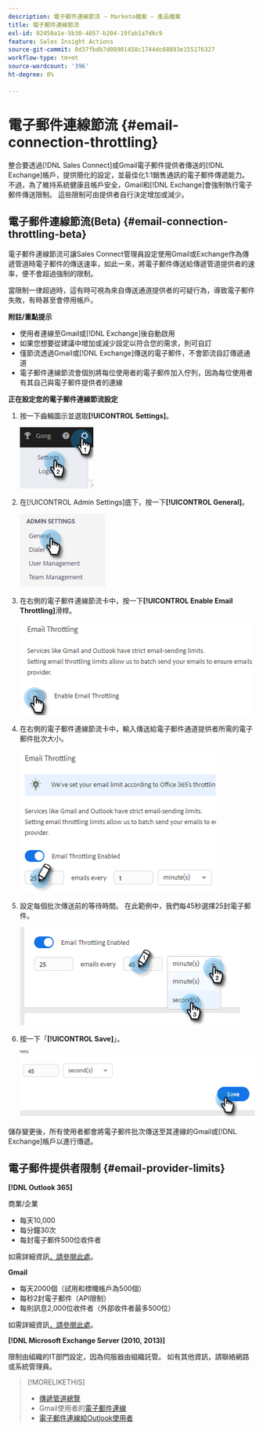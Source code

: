 ```yaml
---
description: 電子郵件連線節流 — Marketo檔案 — 產品檔案
title: 電子郵件連線節流
exl-id: 02450a1e-5b30-4057-b204-19fab1a7d6c9
feature: Sales Insight Actions
source-git-commit: 0d37fbdb7d08901458c1744dc68893e155176327
workflow-type: tm+mt
source-wordcount: '396'
ht-degree: 0%

---
```


# 電子郵件連線節流 {#email-connection-throttling}

整合要透過[!DNL Sales Connect]或Gmail電子郵件提供者傳送的[!DNL Exchange]帳戶，提供簡化的設定，並最佳化1:1銷售通訊的電子郵件傳遞能力。 不過，為了維持系統健康且帳戶安全，Gmail和[!DNL Exchange]會強制執行電子郵件傳送限制。 這些限制可由提供者自行決定增加或減少。

## 電子郵件連線節流(Beta) {#email-connection-throttling-beta}

電子郵件連線節流可讓Sales Connect管理員設定使用Gmail或Exchange作為傳遞管道時電子郵件的傳送速率，如此一來，將電子郵件傳送給傳遞管道提供者的速率，便不會超過強制的限制。

當限制一律超過時，這有時可視為來自傳送通道提供者的可疑行為，導致電子郵件失敗，有時甚至會停用帳戶。

**附註/重點提示**

* 使用者連線至Gmail或[!DNL Exchange]後自動啟用
* 如果您想要從建議中增加或減少設定以符合您的需求，則可自訂
* 僅節流透過Gmail或[!DNL Exchange]傳送的電子郵件，不會節流自訂傳遞通道
* 電子郵件連線節流會個別將每位使用者的電子郵件加入佇列，因為每位使用者有其自己與電子郵件提供者的連線

**正在設定您的電子郵件連線節流設定**

1. 按一下齒輪圖示並選取&#x200B;**[!UICONTROL Settings]**。

   ![](assets/email-connection-throttling-1.png)

1. 在[!UICONTROL Admin Settings]底下，按一下&#x200B;**[!UICONTROL General]**。

   ![](assets/email-connection-throttling-2.png)

1. 在右側的電子郵件連線節流卡中，按一下&#x200B;**[!UICONTROL Enable Email Throttling]**&#x200B;滑桿。

   ![](assets/email-connection-throttling-3.png)

1. 在右側的電子郵件連線節流卡中，輸入傳送給電子郵件通道提供者所需的電子郵件批次大小。

   ![](assets/email-connection-throttling-4.png)

1. 設定每個批次傳送前的等待時間。 在此範例中，我們每45秒選擇25封電子郵件。

   ![](assets/email-connection-throttling-5.png)

1. 按一下「**[!UICONTROL Save]**」。

   ![](assets/email-connection-throttling-6.png)

儲存變更後，所有使用者都會將電子郵件批次傳送至其連線的Gmail或[!DNL Exchange]帳戶以進行傳遞。

## 電子郵件提供者限制 {#email-provider-limits}

**[!DNL Outlook 365]**

商業/企業

* 每天10,000
* 每分鐘30次
* 每封電子郵件500位收件者

如需詳細資訊[，請參閱此處](https://docs.microsoft.com/en-us/office365/servicedescriptions/exchange-online-service-description/exchange-online-limits?redirectedfrom=MSDN#RecipientLimits)。

**Gmail**

* 每天2000個（試用和標幟帳戶為500個）
* 每秒2封電子郵件（API限制）
* 每則訊息2,000位收件者（外部收件者最多500位）

如需詳細資訊[，請參閱此處](https://support.google.com/a/answer/166852?hl=en)。

**[!DNL Microsoft Exchange Server (2010, 2013)]**

限制由組織的IT部門設定，因為伺服器由組織託管。 如有其他資訊，請聯絡網路或系統管理員。

>[!MORELIKETHIS]
>
>* [傳遞管道總覽](/help/marketo/product-docs/marketo-sales-connect/email/email-delivery/delivery-channel-overview.md)
>* Gmail使用者的[電子郵件連線](/help/marketo/product-docs/marketo-sales-connect/email-plugins/gmail/email-connection-for-gmail-users.md)
>* [電子郵件連線給Outlook使用者](/help/marketo/product-docs/marketo-sales-connect/email-plugins/msc-for-outlook/email-connection-for-outlook-users.md)
